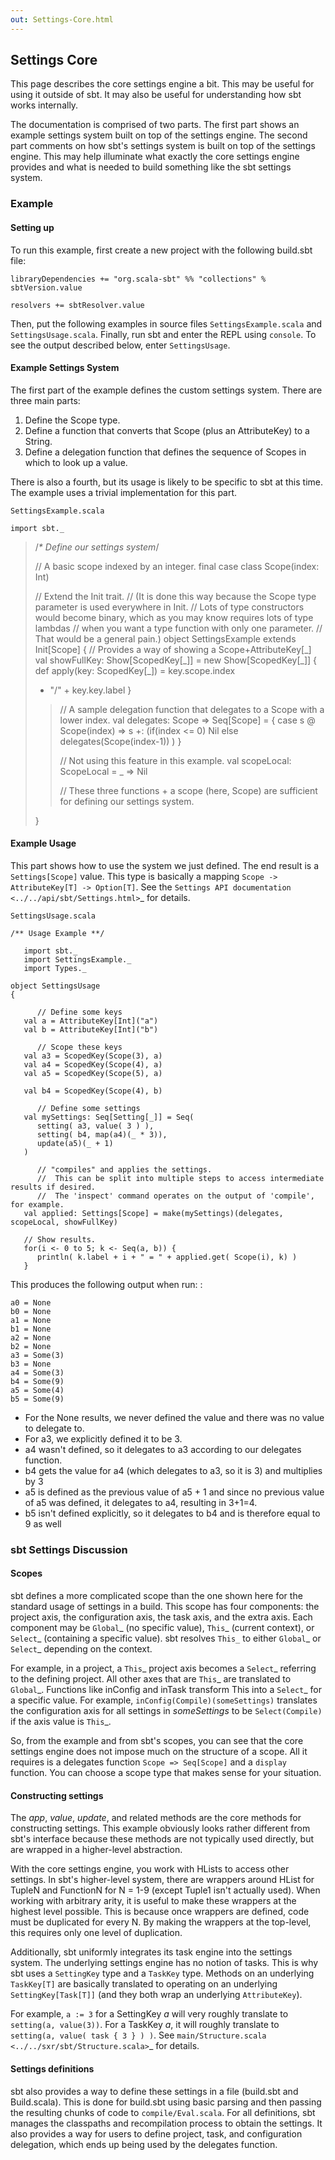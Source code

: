 ```yaml
---
out: Settings-Core.html
---
```


Settings Core
-------------

This page describes the core settings engine a bit. This may be useful
for using it outside of sbt. It may also be useful for understanding how
sbt works internally.

The documentation is comprised of two parts. The first part shows an
example settings system built on top of the settings engine. The second
part comments on how sbt's settings system is built on top of the
settings engine. This may help illuminate what exactly the core settings
engine provides and what is needed to build something like the sbt
settings system.

### Example

#### Setting up

To run this example, first create a new project with the following
build.sbt file:

    libraryDependencies += "org.scala-sbt" %% "collections" % sbtVersion.value

    resolvers += sbtResolver.value

Then, put the following examples in source files `SettingsExample.scala`
and `SettingsUsage.scala`. Finally, run sbt and enter the REPL using
`console`. To see the output described below, enter `SettingsUsage`.

#### Example Settings System

The first part of the example defines the custom settings system. There
are three main parts:

1.  Define the Scope type.
2.  Define a function that converts that Scope (plus an AttributeKey) to
    a String.
3.  Define a delegation function that defines the sequence of Scopes in
    which to look up a value.

There is also a fourth, but its usage is likely to be specific to sbt at
this time. The example uses a trivial implementation for this part.

`SettingsExample.scala`

    import sbt._

> /*\* Define our settings system*/
>
> // A basic scope indexed by an integer. final case class Scope(index:
> Int)
>
> // Extend the Init trait. // (It is done this way because the Scope
> type parameter is used everywhere in Init. // Lots of type
> constructors would become binary, which as you may know requires lots
> of type lambdas // when you want a type function with only one
> parameter. // That would be a general pain.) object SettingsExample
> extends Init[Scope] { // Provides a way of showing a
> Scope+AttributeKey[\_] val showFullKey: Show[ScopedKey[\_]] = new
> Show[ScopedKey[\_]] { def apply(key: ScopedKey[\_]) = key.scope.index
> + "/" + key.key.label }
>
> > // A sample delegation function that delegates to a Scope with a
> > lower index. val delegates: Scope =\> Seq[Scope] = { case s @
> > Scope(index) =\> s +: (if(index \<= 0) Nil else
> > delegates(Scope(index-1)) ) }
> >
> > // Not using this feature in this example. val scopeLocal:
> > ScopeLocal = \_ =\> Nil
> >
> > // These three functions + a scope (here, Scope) are sufficient for
> > defining our settings system.
>
> }

#### Example Usage

This part shows how to use the system we just defined. The end result is
a `Settings[Scope]` value. This type is basically a mapping
`Scope -> AttributeKey[T] -> Option[T]`. See the
`Settings API documentation <../../api/sbt/Settings.html>`\_ for
details.

`SettingsUsage.scala`

    /** Usage Example **/

       import sbt._
       import SettingsExample._
       import Types._

    object SettingsUsage
    {

          // Define some keys
       val a = AttributeKey[Int]("a")
       val b = AttributeKey[Int]("b")

          // Scope these keys
       val a3 = ScopedKey(Scope(3), a)
       val a4 = ScopedKey(Scope(4), a)
       val a5 = ScopedKey(Scope(5), a)

       val b4 = ScopedKey(Scope(4), b)

          // Define some settings
       val mySettings: Seq[Setting[_]] = Seq(
          setting( a3, value( 3 ) ),
          setting( b4, map(a4)(_ * 3)),
          update(a5)(_ + 1)
       )

          // "compiles" and applies the settings.
          //  This can be split into multiple steps to access intermediate results if desired.
          //  The 'inspect' command operates on the output of 'compile', for example.
       val applied: Settings[Scope] = make(mySettings)(delegates, scopeLocal, showFullKey)

       // Show results.
       for(i <- 0 to 5; k <- Seq(a, b)) {
          println( k.label + i + " = " + applied.get( Scope(i), k) )
       }

This produces the following output when run: :

    a0 = None
    b0 = None
    a1 = None
    b1 = None
    a2 = None
    b2 = None
    a3 = Some(3)
    b3 = None
    a4 = Some(3)
    b4 = Some(9)
    a5 = Some(4)
    b5 = Some(9)

-   For the None results, we never defined the value and there was no
    value to delegate to.
-   For a3, we explicitly defined it to be 3.
-   a4 wasn't defined, so it delegates to a3 according to our delegates
    function.
-   b4 gets the value for a4 (which delegates to a3, so it is 3) and
    multiplies by 3
-   a5 is defined as the previous value of a5 + 1 and since no previous
    value of a5 was defined, it delegates to a4, resulting in 3+1=4.
-   b5 isn't defined explicitly, so it delegates to b4 and is therefore
    equal to 9 as well

### sbt Settings Discussion

#### Scopes

sbt defines a more complicated scope than the one shown here for the
standard usage of settings in a build. This scope has four components:
the project axis, the configuration axis, the task axis, and the extra
axis. Each component may be `Global`\_ (no specific value), `This`\_
(current context), or `Select`\_ (containing a specific value). sbt
resolves `This_` to either `Global`\_ or `Select`\_ depending on the
context.

For example, in a project, a `This`\_ project axis becomes a `Select`\_
referring to the defining project. All other axes that are `This`\_ are
translated to `Global`\_. Functions like inConfig and inTask transform
This into a `Select`\_ for a specific value. For example,
`inConfig(Compile)(someSettings)` translates the configuration axis for
all settings in *someSettings* to be `Select(Compile)` if the axis value
is `This`\_.

So, from the example and from sbt's scopes, you can see that the core
settings engine does not impose much on the structure of a scope. All it
requires is a delegates function `Scope => Seq[Scope]` and a `display`
function. You can choose a scope type that makes sense for your
situation.

#### Constructing settings

The *app*, *value*, *update*, and related methods are the core methods
for constructing settings. This example obviously looks rather different
from sbt's interface because these methods are not typically used
directly, but are wrapped in a higher-level abstraction.

With the core settings engine, you work with HLists to access other
settings. In sbt's higher-level system, there are wrappers around HList
for TupleN and FunctionN for N = 1-9 (except Tuple1 isn't actually
used). When working with arbitrary arity, it is useful to make these
wrappers at the highest level possible. This is because once wrappers
are defined, code must be duplicated for every N. By making the wrappers
at the top-level, this requires only one level of duplication.

Additionally, sbt uniformly integrates its task engine into the settings
system. The underlying settings engine has no notion of tasks. This is
why sbt uses a `SettingKey` type and a `TaskKey` type. Methods on an
underlying `TaskKey[T]` are basically translated to operating on an
underlying `SettingKey[Task[T]]` (and they both wrap an underlying
`AttributeKey`).

For example, `a := 3` for a SettingKey *a* will very roughly translate
to `setting(a, value(3))`. For a TaskKey *a*, it will roughly translate
to `setting(a, value( task { 3 } ) )`. See
`main/Structure.scala <../../sxr/sbt/Structure.scala>`\_ for details.

#### Settings definitions

sbt also provides a way to define these settings in a file (build.sbt
and Build.scala). This is done for build.sbt using basic parsing and
then passing the resulting chunks of code to `compile/Eval.scala`. For
all definitions, sbt manages the classpaths and recompilation process to
obtain the settings. It also provides a way for users to define project,
task, and configuration delegation, which ends up being used by the
delegates function.
